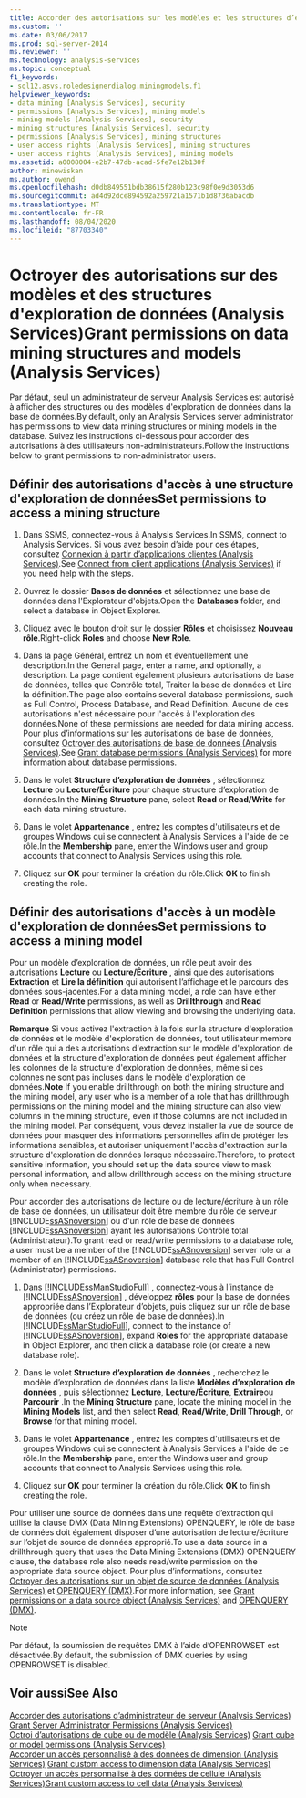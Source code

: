 ```yaml
---
title: Accorder des autorisations sur les modèles et les structures d’exploration de données (Analysis Services) | Microsoft Docs
ms.custom: ''
ms.date: 03/06/2017
ms.prod: sql-server-2014
ms.reviewer: ''
ms.technology: analysis-services
ms.topic: conceptual
f1_keywords:
- sql12.asvs.roledesignerdialog.miningmodels.f1
helpviewer_keywords:
- data mining [Analysis Services], security
- permissions [Analysis Services], mining models
- mining models [Analysis Services], security
- mining structures [Analysis Services], security
- permissions [Analysis Services], mining structures
- user access rights [Analysis Services], mining structures
- user access rights [Analysis Services], mining models
ms.assetid: a0008004-e2b7-47db-acad-5fe7e12b130f
author: minewiskan
ms.author: owend
ms.openlocfilehash: d0db849551bdb38615f280b123c98f0e9d3053d6
ms.sourcegitcommit: ad4d92dce894592a259721a1571b1d8736abacdb
ms.translationtype: MT
ms.contentlocale: fr-FR
ms.lasthandoff: 08/04/2020
ms.locfileid: "87703340"
---
```

# <a name="grant-permissions-on-data-mining-structures-and-models-analysis-services"></a><span data-ttu-id="5e3ea-102">Octroyer des autorisations sur des modèles et des structures d'exploration de données (Analysis Services)</span><span class="sxs-lookup"><span data-stu-id="5e3ea-102">Grant permissions on data mining structures and models (Analysis Services)</span></span>
  <span data-ttu-id="5e3ea-103">Par défaut, seul un administrateur de serveur Analysis Services est autorisé à afficher des structures ou des modèles d'exploration de données dans la base de données.</span><span class="sxs-lookup"><span data-stu-id="5e3ea-103">By default, only an Analysis Services server administrator has permissions to view data mining structures or mining models in the database.</span></span> <span data-ttu-id="5e3ea-104">Suivez les instructions ci-dessous pour accorder des autorisations à des utilisateurs non-administrateurs.</span><span class="sxs-lookup"><span data-stu-id="5e3ea-104">Follow the instructions below to grant permissions to non-administrator users.</span></span>  
  
## <a name="set-permissions-to-access-a-mining-structure"></a><span data-ttu-id="5e3ea-105">Définir des autorisations d'accès à une structure d'exploration de données</span><span class="sxs-lookup"><span data-stu-id="5e3ea-105">Set permissions to access a mining structure</span></span>  
  
1.  <span data-ttu-id="5e3ea-106">Dans SSMS, connectez-vous à Analysis Services.</span><span class="sxs-lookup"><span data-stu-id="5e3ea-106">In SSMS, connect to Analysis Services.</span></span> <span data-ttu-id="5e3ea-107">Si vous avez besoin d’aide pour ces étapes, consultez [Connexion à partir d’applications clientes &#40;Analysis Services&#41;](../instances/connect-from-client-applications-analysis-services.md).</span><span class="sxs-lookup"><span data-stu-id="5e3ea-107">See [Connect from client applications &#40;Analysis Services&#41;](../instances/connect-from-client-applications-analysis-services.md) if you need help with the steps.</span></span>  
  
2.  <span data-ttu-id="5e3ea-108">Ouvrez le dossier **Bases de données** et sélectionnez une base de données dans l'Explorateur d'objets.</span><span class="sxs-lookup"><span data-stu-id="5e3ea-108">Open the **Databases** folder, and select a database in Object Explorer.</span></span>  
  
3.  <span data-ttu-id="5e3ea-109">Cliquez avec le bouton droit sur le dossier **Rôles** et choisissez **Nouveau rôle**.</span><span class="sxs-lookup"><span data-stu-id="5e3ea-109">Right-click **Roles** and choose **New Role**.</span></span>  
  
4.  <span data-ttu-id="5e3ea-110">Dans la page Général, entrez un nom et éventuellement une description.</span><span class="sxs-lookup"><span data-stu-id="5e3ea-110">In the General page, enter a name, and optionally, a description.</span></span> <span data-ttu-id="5e3ea-111">La page contient également plusieurs autorisations de base de données, telles que Contrôle total, Traiter la base de données et Lire la définition.</span><span class="sxs-lookup"><span data-stu-id="5e3ea-111">The page also contains several database permissions, such as Full Control, Process Database, and Read Definition.</span></span> <span data-ttu-id="5e3ea-112">Aucune de ces autorisations n'est nécessaire pour l'accès à l'exploration des données.</span><span class="sxs-lookup"><span data-stu-id="5e3ea-112">None of these permissions are needed for data mining access.</span></span> <span data-ttu-id="5e3ea-113">Pour plus d’informations sur les autorisations de base de données, consultez [Octroyer des autorisations de base de données &#40;Analysis Services&#41;](grant-database-permissions-analysis-services.md).</span><span class="sxs-lookup"><span data-stu-id="5e3ea-113">See [Grant database permissions &#40;Analysis Services&#41;](grant-database-permissions-analysis-services.md) for more information about database permissions.</span></span>  
  
5.  <span data-ttu-id="5e3ea-114">Dans le volet **Structure d’exploration de données** , sélectionnez **Lecture** ou **Lecture/Écriture**  pour chaque structure d’exploration de données.</span><span class="sxs-lookup"><span data-stu-id="5e3ea-114">In the **Mining Structure** pane, select **Read** or **Read/Write**  for each data mining structure.</span></span>  
  
6.  <span data-ttu-id="5e3ea-115">Dans le volet **Appartenance** , entrez les comptes d'utilisateurs et de groupes Windows qui se connectent à Analysis Services à l'aide de ce rôle.</span><span class="sxs-lookup"><span data-stu-id="5e3ea-115">In the **Membership** pane, enter the Windows user and group accounts that connect to Analysis Services using this role.</span></span>  
  
7.  <span data-ttu-id="5e3ea-116">Cliquez sur **OK** pour terminer la création du rôle.</span><span class="sxs-lookup"><span data-stu-id="5e3ea-116">Click **OK** to finish creating the role.</span></span>  
  
## <a name="set-permissions-to-access-a-mining-model"></a><span data-ttu-id="5e3ea-117">Définir des autorisations d'accès à un modèle d'exploration de données</span><span class="sxs-lookup"><span data-stu-id="5e3ea-117">Set permissions to access a mining model</span></span>  
 <span data-ttu-id="5e3ea-118">Pour un modèle d’exploration de données, un rôle peut avoir des autorisations **Lecture** ou **Lecture/Écriture** , ainsi que des autorisations **Extraction** et **Lire la définition** qui autorisent l’affichage et le parcours des données sous-jacentes.</span><span class="sxs-lookup"><span data-stu-id="5e3ea-118">For a data mining model, a role can have either **Read** or **Read/Write** permissions, as well as **Drillthrough** and **Read Definition** permissions that allow viewing and browsing the underlying data.</span></span>  
  
 <span data-ttu-id="5e3ea-119">**Remarque** Si vous activez l'extraction à la fois sur la structure d'exploration de données et le modèle d'exploration de données, tout utilisateur membre d'un rôle qui a des autorisations d'extraction sur le modèle d'exploration de données et la structure d'exploration de données peut également afficher les colonnes de la structure d'exploration de données, même si ces colonnes ne sont pas incluses dans le modèle d'exploration de données.</span><span class="sxs-lookup"><span data-stu-id="5e3ea-119">**Note** If you enable drillthrough on both the mining structure and the mining model, any user who is a member of a role that has drillthrough permissions on the mining model and the mining structure can also view columns in the mining structure, even if those columns are not included in the mining model.</span></span> <span data-ttu-id="5e3ea-120">Par conséquent, vous devez installer la vue de source de données pour masquer des informations personnelles afin de protéger les informations sensibles, et autoriser uniquement l'accès d'extraction sur la structure d'exploration de données lorsque nécessaire.</span><span class="sxs-lookup"><span data-stu-id="5e3ea-120">Therefore, to protect sensitive information, you should set up the data source view to mask personal information, and allow drillthrough access on the mining structure only when necessary.</span></span>  
  
 <span data-ttu-id="5e3ea-121">Pour accorder des autorisations de lecture ou de lecture/écriture à un rôle de base de données, un utilisateur doit être membre du rôle de serveur [!INCLUDE[ssASnoversion](../../includes/ssasnoversion-md.md)] ou d'un rôle de base de données [!INCLUDE[ssASnoversion](../../includes/ssasnoversion-md.md)] ayant les autorisations Contrôle total (Administrateur).</span><span class="sxs-lookup"><span data-stu-id="5e3ea-121">To grant read or read/write permissions to a database role, a user must be a member of the [!INCLUDE[ssASnoversion](../../includes/ssasnoversion-md.md)] server role or a member of an [!INCLUDE[ssASnoversion](../../includes/ssasnoversion-md.md)] database role that has Full Control (Administrator) permissions.</span></span>  
  
1.  <span data-ttu-id="5e3ea-122">Dans [!INCLUDE[ssManStudioFull](../../includes/ssmanstudiofull-md.md)] , connectez-vous à l’instance de [!INCLUDE[ssASnoversion](../../includes/ssasnoversion-md.md)] , développez **rôles** pour la base de données appropriée dans l’Explorateur d’objets, puis cliquez sur un rôle de base de données (ou créez un rôle de base de données).</span><span class="sxs-lookup"><span data-stu-id="5e3ea-122">In [!INCLUDE[ssManStudioFull](../../includes/ssmanstudiofull-md.md)], connect to the instance of [!INCLUDE[ssASnoversion](../../includes/ssasnoversion-md.md)], expand **Roles** for the appropriate database in Object Explorer, and then click a database role (or create a new database role).</span></span>  
  
2.  <span data-ttu-id="5e3ea-123">Dans le volet **Structure d’exploration de données** , recherchez le modèle d’exploration de données dans la liste **Modèles d’exploration de données** , puis sélectionnez **Lecture**, **Lecture/Écriture**, **Extraire**ou **Parcourir** .</span><span class="sxs-lookup"><span data-stu-id="5e3ea-123">In the **Mining Structure** pane, locate the mining model in the **Mining Models** list, and then select **Read**, **Read/Write**, **Drill Through**, or **Browse** for that mining model.</span></span>  
  
3.  <span data-ttu-id="5e3ea-124">Dans le volet **Appartenance** , entrez les comptes d'utilisateurs et de groupes Windows qui se connectent à Analysis Services à l'aide de ce rôle.</span><span class="sxs-lookup"><span data-stu-id="5e3ea-124">In the **Membership** pane, enter the Windows user and group accounts that connect to Analysis Services using this role.</span></span>  
  
4.  <span data-ttu-id="5e3ea-125">Cliquez sur **OK** pour terminer la création du rôle.</span><span class="sxs-lookup"><span data-stu-id="5e3ea-125">Click **OK** to finish creating the role.</span></span>  
  
 <span data-ttu-id="5e3ea-126">Pour utiliser une source de données dans une requête d’extraction qui utilise la clause DMX (Data Mining Extensions) OPENQUERY, le rôle de base de données doit également disposer d’une autorisation de lecture/écriture sur l’objet de source de données approprié.</span><span class="sxs-lookup"><span data-stu-id="5e3ea-126">To use a data source in a drillthrough query that uses the Data Mining Extensions (DMX) OPENQUERY clause, the database role also needs read/write permission on the appropriate data source object.</span></span> <span data-ttu-id="5e3ea-127">Pour plus d’informations, consultez [Octroyer des autorisations sur un objet de source de données &#40;Analysis Services&#41;](grant-permissions-on-a-data-source-object-analysis-services.md) et [OPENQUERY &#40;DMX&#41;](/sql/dmx/source-data-query-openquery).</span><span class="sxs-lookup"><span data-stu-id="5e3ea-127">For more information, see [Grant permissions on a data source object &#40;Analysis Services&#41;](grant-permissions-on-a-data-source-object-analysis-services.md) and [OPENQUERY &#40;DMX&#41;](/sql/dmx/source-data-query-openquery).</span></span>  
  
> [!NOTE]  
>  <span data-ttu-id="5e3ea-128">Par défaut, la soumission de requêtes DMX à l’aide d’OPENROWSET est désactivée.</span><span class="sxs-lookup"><span data-stu-id="5e3ea-128">By default, the submission of DMX queries by using OPENROWSET is disabled.</span></span>  
  
## <a name="see-also"></a><span data-ttu-id="5e3ea-129">Voir aussi</span><span class="sxs-lookup"><span data-stu-id="5e3ea-129">See Also</span></span>  
 <span data-ttu-id="5e3ea-130">[Accorder des autorisations d’administrateur de serveur &#40;Analysis Services&#41;](../instances/grant-server-admin-rights-to-an-analysis-services-instance.md) </span><span class="sxs-lookup"><span data-stu-id="5e3ea-130">[Grant Server Administrator Permissions &#40;Analysis Services&#41;](../instances/grant-server-admin-rights-to-an-analysis-services-instance.md) </span></span>  
 <span data-ttu-id="5e3ea-131">[Octroi d’autorisations de cube ou de modèle &#40;Analysis Services&#41;](grant-cube-or-model-permissions-analysis-services.md) </span><span class="sxs-lookup"><span data-stu-id="5e3ea-131">[Grant cube or model permissions &#40;Analysis Services&#41;](grant-cube-or-model-permissions-analysis-services.md) </span></span>  
 <span data-ttu-id="5e3ea-132">[Accorder un accès personnalisé à des données de dimension &#40;Analysis Services&#41;](grant-custom-access-to-dimension-data-analysis-services.md) </span><span class="sxs-lookup"><span data-stu-id="5e3ea-132">[Grant custom access to dimension data &#40;Analysis Services&#41;](grant-custom-access-to-dimension-data-analysis-services.md) </span></span>  
 [<span data-ttu-id="5e3ea-133">Octroyer un accès personnalisé à des données de cellule &#40;Analysis Services&#41;</span><span class="sxs-lookup"><span data-stu-id="5e3ea-133">Grant custom access to cell data &#40;Analysis Services&#41;</span></span>](grant-custom-access-to-cell-data-analysis-services.md)  
  
  
